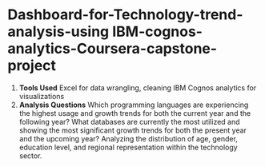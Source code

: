 # Dashboard-for-Technology-trend-analysis-using IBM-cognos-analytics-Coursera-capstone-project
1. **Tools Used**
Excel for data wrangling, cleaning
IBM Cognos analytics for visualizations
2. **Analysis Questions**
Which programming languages are experiencing the highest usage and growth trends for both the current year and the following year?
What databases are currently the most utilized and showing the most significant growth trends for both the present year and the upcoming year?
Analyzing the distribution of age, gender, education level, and regional representation within the technology sector.
